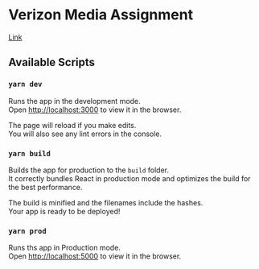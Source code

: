 # Verizon Media Assignment

[Link](https://docs.google.com/document/d/1QE7_X8aRsINk_keNgiDK_d4I8e5F-6l0gvKgCm7BP3Y/)

## Available Scripts

### `yarn dev`

Runs the app in the development mode.\
Open [http://localhost:3000](http://localhost:3000) to view it in the browser.

The page will reload if you make edits.\
You will also see any lint errors in the console.

### `yarn build`

Builds the app for production to the `build` folder.\
It correctly bundles React in production mode and optimizes the build for the best performance.

The build is minified and the filenames include the hashes.\
Your app is ready to be deployed!

### `yarn prod`

Runs ths app in Production mode.\
Open [http://localhost:5000](http://localhost:5000) to view it in the browser.

